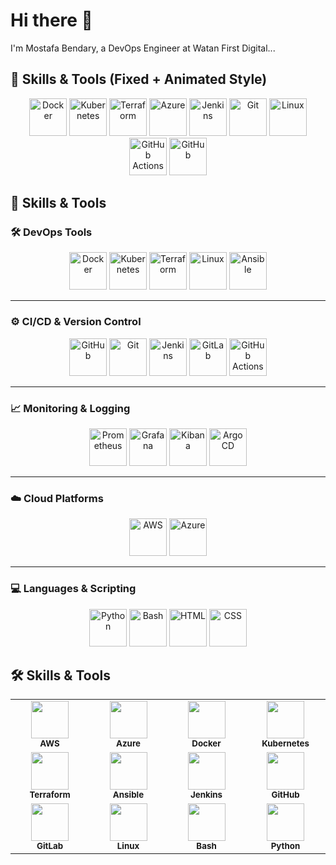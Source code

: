 # Hi there 👋
I'm Mostafa Bendary, a DevOps Engineer at Watan First Digital...

## 🚀 Skills & Tools (Fixed + Animated Style)

<div align="center">

<!-- ✅ Docker (Animated) -->
<img src="https://techstack-generator.vercel.app/docker-icon.svg" alt="Docker" width="60" />

<!-- ✅ Kubernetes (Animated) -->
<img src="https://techstack-generator.vercel.app/kubernetes-icon.svg" alt="Kubernetes" width="60" />

<!-- 🔧 Terraform (Static Replacement) -->
<img src="https://cdn.jsdelivr.net/gh/devicons/devicon/icons/terraform/terraform-original.svg" alt="Terraform" width="60" />

<!-- 🔧 Azure (Static Replacement) -->
<img src="https://cdn.jsdelivr.net/gh/devicons/devicon/icons/azure/azure-original.svg" alt="Azure" width="60" />

<!-- 🔧 Jenkins (Static Replacement) -->
<img src="https://cdn.jsdelivr.net/gh/devicons/devicon/icons/jenkins/jenkins-original.svg" alt="Jenkins" width="60" />

<!-- 🔧 Git (Static Replacement) -->
<img src="https://cdn.jsdelivr.net/gh/devicons/devicon/icons/git/git-original.svg" alt="Git" width="60" />

<!-- 🔧 Linux (Static Replacement) -->
<img src="https://cdn.jsdelivr.net/gh/devicons/devicon/icons/linux/linux-original.svg" alt="Linux" width="60" />

<!-- 🔧 GitHub Actions (Static Replacement) -->
<img src="https://raw.githubusercontent.com/abrahamcalf/programming-languages-logos/master/src/github-actions/github-actions.svg" alt="GitHub Actions" width="60" />

<!-- ✅ GitHub (Animated) -->
<img src="https://techstack-generator.vercel.app/github-icon.svg" alt="GitHub" width="60" />

</div>




## 🚀 Skills & Tools

### 🛠️ DevOps Tools

<div align="center">

<img src="https://techstack-generator.vercel.app/docker-icon.svg" alt="Docker" width="60"/>
<img src="https://techstack-generator.vercel.app/kubernetes-icon.svg" alt="Kubernetes" width="60"/>
<img src="https://techstack-generator.vercel.app/terraform-icon.svg" alt="Terraform" width="60"/>
<img src="https://techstack-generator.vercel.app/linux-icon.svg" alt="Linux" width="60"/>
<img src="https://cdn.jsdelivr.net/gh/devicons/devicon/icons/ansible/ansible-original.svg" alt="Ansible" width="60"/>

</div>

---

### ⚙️ CI/CD & Version Control

<div align="center">

<img src="https://techstack-generator.vercel.app/github-icon.svg" alt="GitHub" width="60"/>
<img src="https://techstack-generator.vercel.app/git-icon.svg" alt="Git" width="60"/>
<img src="https://techstack-generator.vercel.app/jenkins-icon.svg" alt="Jenkins" width="60"/>
<img src="https://cdn.jsdelivr.net/gh/devicons/devicon/icons/gitlab/gitlab-original.svg" alt="GitLab" width="60"/>
<img src="https://raw.githubusercontent.com/abrahamcalf/programming-languages-logos/master/src/github-actions/github-actions.svg" alt="GitHub Actions" width="60"/>

</div>

---

### 📈 Monitoring & Logging

<div align="center">

<img src="https://cdn.jsdelivr.net/gh/devicons/devicon/icons/prometheus/prometheus-original.svg" alt="Prometheus" width="60"/>
<img src="https://cdn.jsdelivr.net/gh/devicons/devicon/icons/grafana/grafana-original.svg" alt="Grafana" width="60"/>
<img src="https://raw.githubusercontent.com/gilbarbara/logos/master/logos/kibana.svg" alt="Kibana" width="60"/>
<img src="https://cdn.jsdelivr.net/gh/devicons/devicon/icons/argocd/argocd-original.svg" alt="Argo CD" width="60"/>

</div>

---

### ☁️ Cloud Platforms

<div align="center">

<img src="https://techstack-generator.vercel.app/aws-icon.svg" alt="AWS" width="60"/>
<img src="https://techstack-generator.vercel.app/azure-icon.svg" alt="Azure" width="60"/>

</div>

---

### 💻 Languages & Scripting

<div align="center">

<img src="https://techstack-generator.vercel.app/python-icon.svg" alt="Python" width="60"/>
<img src="https://cdn.jsdelivr.net/gh/devicons/devicon/icons/bash/bash-original.svg" alt="Bash" width="60"/>
<img src="https://techstack-generator.vercel.app/html-icon.svg" alt="HTML" width="60"/>
<img src="https://techstack-generator.vercel.app/css-icon.svg" alt="CSS" width="60"/>

</div>





## 🛠️ Skills & Tools

<div align="center">

<table>
  <tr>
    <td align="center" width="120">
      <img src="https://skillicons.dev/icons?i=aws" width="60" /><br><sub><b>AWS</b></sub>
    </td>
    <td align="center" width="120">
      <img src="https://skillicons.dev/icons?i=azure" width="60" /><br><sub><b>Azure</b></sub>
    </td>
    <td align="center" width="120">
      <img src="https://skillicons.dev/icons?i=docker" width="60" /><br><sub><b>Docker</b></sub>
    </td>
    <td align="center" width="120">
      <img src="https://skillicons.dev/icons?i=kubernetes" width="60" /><br><sub><b>Kubernetes</b></sub>
    </td>
  </tr>
  <tr>
    <td align="center" width="120">
      <img src="https://skillicons.dev/icons?i=terraform" width="60" /><br><sub><b>Terraform</b></sub>
    </td>
    <td align="center" width="120">
      <img src="https://skillicons.dev/icons?i=ansible" width="60" /><br><sub><b>Ansible</b></sub>
    </td>
    <td align="center" width="120">
      <img src="https://skillicons.dev/icons?i=jenkins" width="60" /><br><sub><b>Jenkins</b></sub>
    </td>
    <td align="center" width="120">
      <img src="https://skillicons.dev/icons?i=github" width="60" /><br><sub><b>GitHub</b></sub>
    </td>
  </tr>
  <tr>
    <td align="center" width="120">
      <img src="https://skillicons.dev/icons?i=gitlab" width="60" /><br><sub><b>GitLab</b></sub>
    </td>
    <td align="center" width="120">
      <img src="https://skillicons.dev/icons?i=linux" width="60" /><br><sub><b>Linux</b></sub>
    </td>
    <td align="center" width="120">
      <img src="https://skillicons.dev/icons?i=bash" width="60" /><br><sub><b>Bash</b></sub>
    </td>
    <td align="center" width="120">
      <img src="https://skillicons.dev/icons?i=python" width="60" /><br><sub><b>Python</b></sub>
    </td>
  </tr>
</table>

</div>

